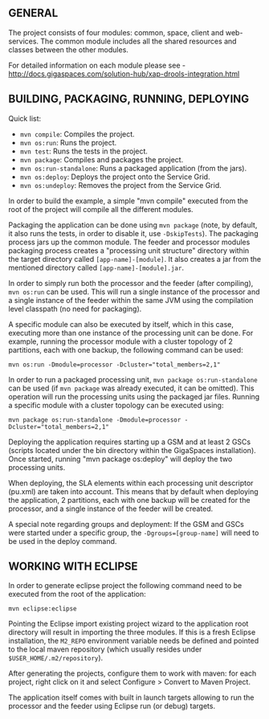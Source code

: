 GENERAL 
-------

The project consists of four modules: common, space, client and web-services. The common
module includes all the shared resources and classes between the other modules.

For detailed information on each module please see - http://docs.gigaspaces.com/solution-hub/xap-drools-integration.html

BUILDING, PACKAGING, RUNNING, DEPLOYING
---------------------------------------

Quick list:

* `mvn compile`: Compiles the project.
* `mvn os:run`: Runs the project.
* `mvn test`: Runs the tests in the project.
* `mvn package`: Compiles and packages the project.
* `mvn os:run-standalone`: Runs a packaged application (from the jars).
* `mvn os:deploy`: Deploys the project onto the Service Grid.
* `mvn os:undeploy`: Removes the project from the Service Grid.


In order to build the example, a simple "mvn compile" executed from the root of the 
project will compile all the different modules.

Packaging the application can be done using `mvn package` (note, by default, it also
runs the tests, in order to disable it, use `-DskipTests`). The packaging process jars up 
the common module. The feeder and processor modules packaging process creates a 
"processing unit structure" directory within the target directory called `[app-name]-[module]`.
It also creates a jar from the mentioned directory called `[app-name]-[module].jar`.

In order to simply run both the processor and the feeder (after compiling), `mvn os:run` can be used.
This will run a single instance of the processor and a single instance of the feeder within
the same JVM using the compilation level classpath (no need for packaging). 

A specific module can also be executed by itself, which in this case, executing more than 
one instance of the processing unit can be done. For example, running the processor module with 
a cluster topology of 2 partitions, each with one backup, the following command can be used:
```
mvn os:run -Dmodule=processor -Dcluster="total_members=2,1"
```

In order to run a packaged processing unit, `mvn package os:run-standalone` can be used (if
`mvn package` was already executed, it can be omitted). This operation will run the processing units
using the packaged jar files. Running a specific module with a cluster topology can be executed using:
```
mvn package os:run-standalone -Dmodule=processor -Dcluster="total_members=2,1"
```

Deploying the application requires starting up a GSM and at least 2 GSCs (scripts located under
the bin directory within the GigaSpaces installation). Once started, running "mvn package os:deploy"
will deploy the two processing units. 

When deploying, the SLA elements within each processing unit descriptor (pu.xml) are taken into 
account. This means that by default when deploying the application, 2 partitions, each with 
one backup will be created for the processor, and a single instance of the feeder will be created.

A special note regarding groups and deployment: If the GSM and GSCs were started under a specific 
group, the `-Dgroups=[group-name]` will need to be used in the deploy command.

WORKING WITH ECLIPSE
--------------------

 In order to generate eclipse project the following command need to be executed from the root of
the application: 
```
mvn eclipse:eclipse
``` 

Pointing the Eclipse import existing project wizard to the application root directory will result in 
importing the three modules. 
If this is a fresh Eclipse installation, the `M2_REPO` environment variable needs be defined and pointed 
to the local maven repository (which usually resides under `$USER_HOME/.m2/repository`).

After generating the projects, configure them to work with maven:
for each project, right click on it and select Configure > Convert to Maven Project.

The application itself comes with built in launch targets allowing to run the processor and the 
feeder using Eclipse run (or debug) targets.

